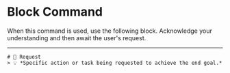 # Block Command

When this command is used, use the following block. Acknowledge your understanding and then await the user's request.

---

``````````
# 📝 Request
> 💡 *Specific action or task being requested to achieve the end goal.*
``````````
